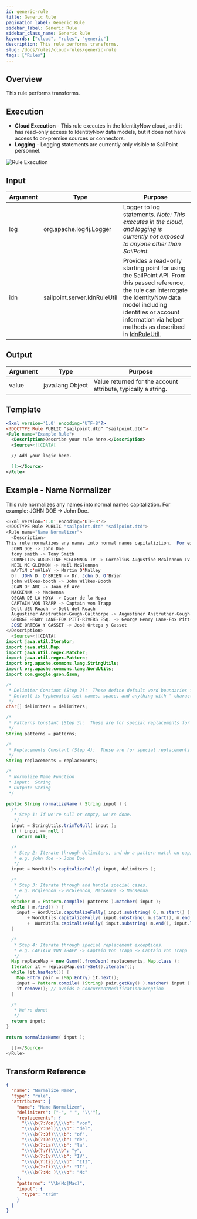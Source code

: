 ```yaml
---
id: generic-rule
title: Generic Rule
pagination_label: Generic Rule
sidebar_label: Generic Rule
sidebar_class_name: Generic Rule
keywords: ["cloud", "rules", "generic"]
description: This rule performs transforms.
slug: /docs/rules/cloud-rules/generic-rule
tags: ["Rules"]
---
```


## Overview

This rule performs transforms.

## Execution

- **Cloud Execution** - This rule executes in the IdentityNow cloud, and it has
  read-only access to IdentityNow data models, but it does not have access to
  on-premise sources or connectors.
- **Logging** - Logging statements are currently only visible to SailPoint
  personnel.

![Rule Execution](../img/cloud_execution.png)

## Input

| Argument | Type                         | Purpose                                                                                                                                                                                                                                                                |
| -------- | ---------------------------- | ---------------------------------------------------------------------------------------------------------------------------------------------------------------------------------------------------------------------------------------------------------------------- |
| log      | org.apache.log4j.Logger      | Logger to log statements. _Note: This executes in the cloud, and logging is currently not exposed to anyone other than SailPoint._                                                                                                                                     |
| idn      | sailpoint.server.IdnRuleUtil | Provides a read-only starting point for using the SailPoint API. From this passed reference, the rule can interrogate the IdentityNow data model including identities or account information via helper methods as described in [IdnRuleUtil](../idn_rule_utility.md). |

## Output

| Argument | Type             | Purpose                                                       |
| -------- | ---------------- | ------------------------------------------------------------- |
| value    | java.lang.Object | Value returned for the account attribute, typically a string. |

## Template

```xml
<?xml version='1.0' encoding='UTF-8'?>
<!DOCTYPE Rule PUBLIC "sailpoint.dtd" "sailpoint.dtd">
<Rule name="Example Rule">
  <Description>Describe your rule here.</Description>
  <Source><![CDATA[

  // Add your logic here.

  ]]></Source>
</Rule>
```

## Example - Name Normalizer

This rule normalizes any names into normal names capitaliztion. For
example: JOHN DOE -> John Doe.

```java
<?xml version='1.0' encoding='UTF-8'?>
<!DOCTYPE Rule PUBLIC "sailpoint.dtd" "sailpoint.dtd">
<Rule name="Name Normalizer">
  <Description>
This rule normalizes any names into normal names capitaliztion.  For example:
  JOHN DOE -> John Doe
  tony smith -> Tony Smith
  CORNELIUS AUGUSTINE MCGLENNON IV -> Cornelius Augustine McGlennon IV
  NEIL MC GLENNON -> Neil McGlennon
  mArTiN o'mAlLeY -> Martin O'Malley
  Dr. JOHN D. O'BRIEN -> Dr. John D. O'Brien
  john wilkes-booth -> John Wilkes-Booth
  JOAN OF ARC -> Joan of Arc
  MACKENNA -> MacKenna
  OSCAR DE LA HOYA -> Oscar de la Hoya
  CAPTAIN VON TRAPP -> Captain von Trapp
  Dell dEl Roach -> Dell del Roach
  Augustiner Anstruther-Gough-Calthorpe -> Augustiner Anstruther-Gough-Calthorpe
  GEORGE HENRY LANE-FOX PITT-RIVERS ESQ. -> George Henry Lane-Fox Pitt-Rivers Esq.
  JOSÉ ORTEGA Y GASSET -> José Ortega y Gasset
</Description>
  <Source><![CDATA[
import java.util.Iterator;
import java.util.Map;
import java.util.regex.Matcher;
import java.util.regex.Pattern;
import org.apache.commons.lang.StringUtils;
import org.apache.commons.lang.WordUtils;
import com.google.gson.Gson;

/*
 * Delimiter Constant (Step 2):  These define default word boundaries for the 'capitalizeFully' function.
 * Default is hyphenated last names, space, and anything with ' character.
 */
char[] delimiters = delimiters;

/*
 * Patterns Constant (Step 3):  These are for special replacements for Mc and Mac surnames.
 */
String patterns = patterns;

/*
 * Replacements Constant (Step 4):  These are for special replacements for titles, suffixes, and name linkages.
 */
String replacements = replacements;

/*
 * Normalize Name Function
 * Input:  String
 * Output: String
 */

public String normalizeName ( String input ) {
  /*
   * Step 1: If we're null or empty, we're done.
   */
  input = StringUtils.trimToNull( input );
  if ( input == null )
    return null;

  /*
   * Step 2: Iterate through delimiters, and do a pattern match on capitalizaion.  This takes care of 99% of the simple stuff.
   * e.g. john doe -> John Doe
   */
  input = WordUtils.capitalizeFully( input, delimiters );

  /*
   * Step 3: Iterate through and handle special cases.
   * e.g. Mcglennon -> McGlennon, Mackenna -> MacKenna
   */
  Matcher m = Pattern.compile( patterns ).matcher( input );
  while ( m.find() ) {
    input = WordUtils.capitalizeFully( input.substring( 0, m.start() ), delimiters )
        + WordUtils.capitalizeFully( input.substring( m.start(), m.end() ), delimiters )
        +  WordUtils.capitalizeFully( input.substring( m.end(), input.length() ), delimiters );
  }

  /*
   * Step 4: Iterate through special replacement exceptions.
   * e.g. CAPTAIN VON TRAPP -> Captain Von Trapp -> Captain von Trapp
   */
  Map replaceMap = new Gson().fromJson( replacements, Map.class );
  Iterator it = replaceMap.entrySet().iterator();
  while (it.hasNext()) {
    Map.Entry pair = (Map.Entry) it.next();
    input = Pattern.compile( (String) pair.getKey() ).matcher( input ).replaceAll( (String) pair.getValue() );
    it.remove(); // avoids a ConcurrentModificationException
  }

  /*
   * We're done!
   */
  return input;
}

return normalizeName( input );

  ]]></Source>
</Rule>
```

## Transform Reference

```json
{
  "name": "Normalize Name",
  "type": "rule",
  "attributes": {
    "name": "Name Normalizer",
    "delimiters": ["-", " ", "\\'"],
    "replacements": {
      "\\\\b(?:Von)\\\\b": "von",
      "\\\\b(?:Del)\\\\b": "del",
      "\\\\b(?:Of)\\\\b": "of",
      "\\\\b(?:De)\\\\b": "de",
      "\\\\b(?:La)\\\\b": "la",
      "\\\\b(?:Y)\\\\b": "y",
      "\\\\b(?:Iv)\\\\b": "IV",
      "\\\\b(?:Iii)\\\\b": "III",
      "\\\\b(?:Ii)\\\\b": "II",
      "\\\\b(?:Mc )\\\\b": "Mc"
    },
    "patterns": "\\b(Mc|Mac)",
    "input": {
      "type": "trim"
    }
  }
}
```

